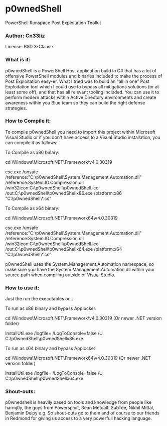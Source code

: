# p0wnedShell
PowerShell Runspace Post Exploitation Toolkit 

### Author: Cn33liz

License: BSD 3-Clause

### What is it:

p0wnedShell is a PowerShell Host application build in C# that has a lot of offensive PowerShell modules and binaries included to make the process of Post Exploitation easy-er.
What I tried was to build an “all in one” Post Exploitation tool which I could use to bypass all mitigations solutions (or at least some off), and that has all relevant tooling included. 
You can use it to perform modern attacks within Active Directory environments and create awareness within you Blue team so they can build the right defense strategies.

### How to Compile it:

To compile p0wnedShell you need to import this project within Microsoft Visual Studio or if you don't have access to a Visual Studio installation, you can compile it as follows:

To Compile as x86 binary:

cd \Windows\Microsoft.NET\Framework\v4.0.30319

csc.exe  /unsafe /reference:"C:\p0wnedShell\System.Management.Automation.dll" /reference:System.IO.Compression.dll /win32icon:C:\p0wnedShell\p0wnedShell.ico /out:C:\p0wnedShell\p0wnedShellx86.exe /platform:x86 "C:\p0wnedShell\\*.cs"

To Compile as x64 binary:

cd \Windows\Microsoft.NET\Framework64\v4.0.30319

csc.exe  /unsafe /reference:"C:\p0wnedShell\System.Management.Automation.dll" /reference:System.IO.Compression.dll /win32icon:C:\p0wnedShell\p0wnedShell.ico /out:C:\p0wnedShell\p0wnedShellx64.exe /platform:x64 "C:\p0wnedShell\\*.cs"

p0wnedShell uses the System.Management.Automation namespace, so make sure you have the System.Management.Automation.dll within your source path when compiling outside of Visual Studio.

### How to use it:

Just the run the executables or...

To run as x86 binary and bypass Applocker:

cd \Windows\Microsoft.NET\Framework\v4.0.30319 (Or newer .NET version folder)

InstallUtil.exe /logfile= /LogToConsole=false /U C:\p0wnedShell\p0wnedShellx86.exe

To run as x64 binary and bypass Applocker:

cd \Windows\Microsoft.NET\Framework64\v4.0.30319 (Or newer .NET version folder)

InstallUtil.exe /logfile= /LogToConsole=false /U C:\p0wnedShell\p0wnedShellx64.exe

### Shout-outs:

p0wnedshell is heavily based on tools and knowledge from people like harmj0y, the guys from Powersploit, Sean Metcalf, SubTee, Nikhil Mittal, Benjamin Delpy e.g. So shout-outs go to them and of course to our friends in Redmond for giving us access to a very powerfull hacking language.


